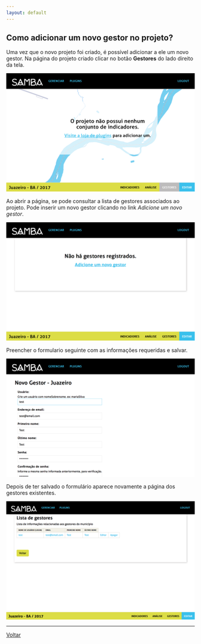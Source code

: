 ```yaml
---
layout: default
---
```


## Como adicionar um novo gestor no projeto?

Uma vez que o novo projeto foi criado, é possível adicionar a ele um novo gestor. Na página do projeto criado clicar no botão **Gestores** do lado direito da tela.

![](./_images/passo6.png)

Ao abrir a página, se pode consultar a lista de gestores associados ao projeto. Pode inserir um novo gestor clicando no link _Adicione um novo gestor_.

![](./_images/passo7.png)

Preencher o formulario seguinte com as informações requeridas e salvar.

![](./_images/passo8.png)

Depois de ter salvado o formulário aparece novamente a página dos gestores existentes.

![](./_images/passo9.png)

* * *

[Voltar](index)

